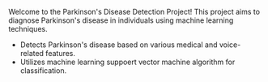 Welcome to the Parkinson's Disease Detection Project! This project aims to diagnose Parkinson's disease in individuals using machine learning techniques.
- Detects Parkinson's disease based on various medical and voice-related features.
- Utilizes machine learning suppoert vector machine algorithm for classification.
